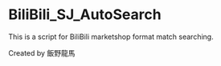 # BiliBili_SJ_AutoSearch
This is a script for BiliBili marketshop format match searching.

Created by 飯野龍馬
